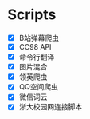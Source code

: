 # Scripts

- [x] B站弹幕爬虫
- [x] CC98 API
- [x] 命令行翻译
- [x] 图片混合
- [x] 领英爬虫
- [x] QQ空间爬虫
- [x] 微信词云
- [x] 浙大校园网连接脚本
